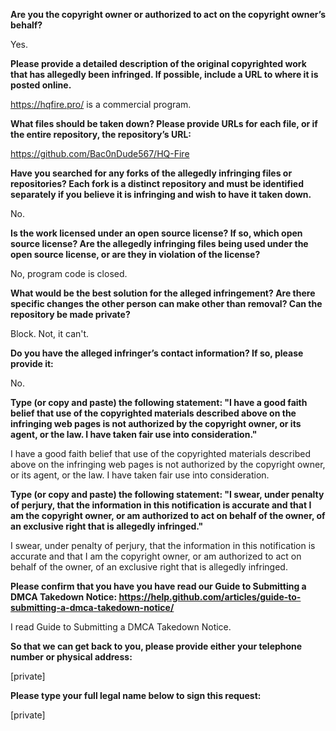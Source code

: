 **Are you the copyright owner or authorized to act on the copyright owner’s behalf?** 

Yes.



**Please provide a detailed description of the original copyrighted work that has allegedly been infringed. If possible, include a URL to where it is posted online.** 

https://hqfire.pro/ is a commercial program.



**What files should be taken down? Please provide URLs for each file, or if the entire repository, the repository’s URL:** 

https://github.com/Bac0nDude567/HQ-Fire



**Have you searched for any forks of the allegedly infringing files or repositories? Each fork is a distinct repository and must be identified separately if you believe it is infringing and wish to have it taken down.** 

No.



**Is the work licensed under an open source license? If so, which open source license? Are the allegedly infringing files being used under the open source license, or are they in violation of the license?** 

No, program code is closed.



**What would be the best solution for the alleged infringement? Are there specific changes the other person can make other than removal? Can the repository be made private?** 

Block. Not, it can't.



**Do you have the alleged infringer’s contact information? If so, please provide it:** 

No.



**Type (or copy and paste) the following statement: "I have a good faith belief that use of the copyrighted materials described above on the infringing web pages is not authorized by the copyright owner, or its agent, or the law. I have taken fair use into consideration."** 

I have a good faith belief that use of the copyrighted materials described above on the infringing web pages is not authorized by the copyright owner, or its agent, or the law. I have taken fair use into consideration.



**Type (or copy and paste) the following statement: "I swear, under penalty of perjury, that the information in this notification is accurate and that I am the copyright owner, or am authorized to act on behalf of the owner, of an exclusive right that is allegedly infringed."** 

I swear, under penalty of perjury, that the information in this notification is accurate and that I am the copyright owner, or am authorized to act on behalf of the owner, of an exclusive right that is allegedly infringed.



**Please confirm that you have you have read our Guide to Submitting a DMCA Takedown Notice: https://help.github.com/articles/guide-to-submitting-a-dmca-takedown-notice/** 

I read Guide to Submitting a DMCA Takedown Notice.



**So that we can get back to you, please provide either your telephone number or physical address:** 

[private]  


**Please type your full legal name below to sign this request:** 

[private]  
